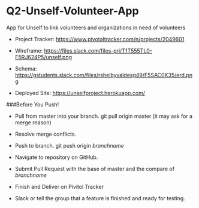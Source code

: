 # Q2-Unself-Volunteer-App
App for Unself to link volunteers and organizations in need of volunteers

* Project Tracker: https://www.pivotaltracker.com/n/projects/2049601

* Wireframe: https://files.slack.com/files-pri/T1T555TL0-F5RJ624P5/unself.png

* Schema: https://gstudents.slack.com/files/rshelbyvaldesg49/F5SAC0K35/erd.png

* Deployed Site: https://unselfproject.herokuapp.com/

###Before You Push!

* Pull from master into your branch. git pull origin master (it may ask for a merge reason)

* Resolve  merge conflicts.

* Push to branch. git push origin *branchname*

* Navigate to repository on GitHub.

* Submit Pull Request with the base of master and the compare of *branchname*

* Finish and Deliver on Pivitol Tracker

* Slack or tell the group that a feature is finished and ready for testing.
